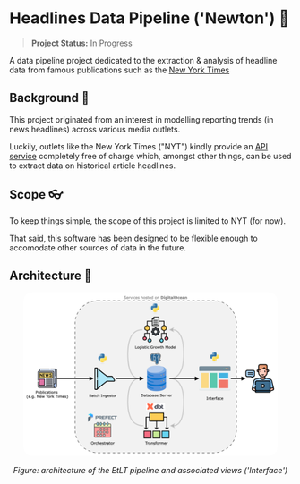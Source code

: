 # Headlines Data Pipeline ('Newton') 📰 

> **Project Status:** In Progress

A data pipeline project dedicated to the extraction &amp; analysis of headline data from famous publications such as the [New York Times](https://developer.nytimes.com/)

## Background 🌆 

This project originated from an interest in modelling reporting trends (in news headlines) 
across various media outlets. 

Luckily, outlets like the New York Times ("NYT") kindly provide an [API service](https://developer.nytimes.com/) completely free of charge which, amongst other things, can be used to extract data on historical article headlines. 

## Scope 👓

To keep things simple, the scope of this project is limited to NYT (for now). 

That said, this software has been designed to be flexible enough to accomodate other sources of data in the future.

## Architecture 🌃

<div align="center"> 
  <img src="docs/diagrams/model-architecture-readme.drawio.png" alt="Diagram showing architecture of modelling software" style="border-radius: 15px;" width="90%" >
    <p><em>Figure: architecture of the EtLT pipeline and associated views ('Interface')</em></p>
</div>




